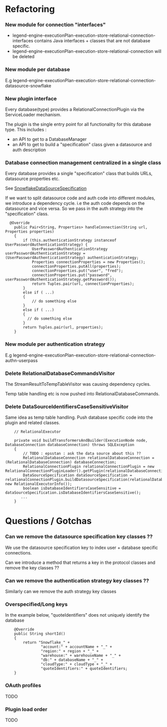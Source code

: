 Refactoring
==================

### New module for connection "interfaces"

* legend-engine-executionPlan-execution-store-relational-connection-interfaces contains Java interfaces + classes that are not database specific.
* legend-engine-executionPlan-execution-store-relational-connection will be deleted

### New module per database 

E.g legend-engine-executionPlan-execution-store-relational-connection-datasource-snowflake

### New plugin interface

Every database(type) provides a RelationalConnectionPlugin via the ServiceLoader mechanism.

The plugin is the single entry point for all functionality for this database type. This includes :
* an API to get to a DatabaseManager
* an API to get to build a "specification" class given a datasource and auth description

### Database connection management centralized in a single class

Every database provides a single "specification" class that builds URLs, datasource properties etc. 

See [SnowflakeDataSourceSpecification](../legend-engine-executionPlan-execution-store-relational-connection-datasource-snowflake/src/main/java/org/finos/legend/engine/plan/execution/stores/relational/connection/ds/specifications/SnowflakeDataSourceSpecification.java)

If we want to split datasource code and auth code into different modules, we introduce a dependency cycle. i.e the auth code depends on the datasource and vice versa. 
So we pass in the auth strategy into the "specification" class.

```
  @Override
    public Pair<String, Properties> handleConnection(String url, Properties properties)
    {
        if (this.authenticationStrategy instanceof UserPasswordAuthenticationStrategy) {
            UserPasswordAuthenticationStrategy userPasswordAuthenticationStrategy = (UserPasswordAuthenticationStrategy) authenticationStrategy;
            Properties connectionProperties = new Properties();
            connectionProperties.putAll(properties);
            connectionProperties.put("user", "fred");
            connectionProperties.put("password", userPasswordAuthenticationStrategy.getPassword());
            return Tuples.pair(url, connectionProperties);
        } 
        else if ( ...)
        {
            // do something else
        }
        else if ( ...)
        {
          // do something else
        }        
        return Tuples.pair(url, properties);
    }
```
### New module per authentication strategy 

E.g legend-engine-executionPlan-execution-store-relational-connection-authn-userpass

### Delete RelationalDatabaseCommandsVisitor 

The StreamResultToTempTableVisitor was causing dependency cycles.

Temp table handling etc is now pushed into RelationalDatabaseCommands. 

### Delete DataSourceIdentifiersCaseSensitiveVisitor 

Same idea as temp table handling. Push database specific code into the plugin and related classes.

```
    // RelationalExecutor 
    
    private void buildTransformersAndBuilder(ExecutionNode node, DatabaseConnection databaseConnection) throws SQLException
    {
        // TODO : epsstan : ask the data source about this ??
        RelationalDatabaseConnection relationalDatabaseConnection = (RelationalDatabaseConnection) databaseConnection;
        RelationalConnectionPlugin relationalConnectionPlugin = new RelationalConnectionPluginLoader().getPlugin(relationalDatabaseConnection.databaseType);
        DataSourceSpecification dataSourceSpecification = relationalConnectionPlugin.buildDatasourceSpecification(relationalDatabaseConnection, new RelationalExecutorInfo());
        boolean isDatabaseIdentifiersCaseSensitive = dataSourceSpecification.isDatabaseIdentifiersCaseSensitive();
       ...
    }
```

Questions / Gotchas
==================
### Can we remove the datasource specification key classes ??

We use the datasource specification key to index user + database specific connections.

Can we introduce a method that returns a key in the protocol classes and remove the key classes ??

### Can we remove the authentication strategy key classes ??

Similarly can we remove the auth strategy key classes

### Overspecified/Long keys

In the example below, "quoteIdentifiers" does not uniquely identify the database

```
    @Override
    public String shortId()
    {
        return "Snowflake_" +
                "account:" + accountName + "_" +
                "region:" + region + "_" +
                "warehouse:" + warehouseName + "_" +
                "db:" + databaseName + "_" +
                "cloudType:" + cloudType + "_" +
                "quoteIdentifiers:" + quoteIdentifiers;
    }
```

### OAuth profiles
TODO 

### Plugin load order
TODO 